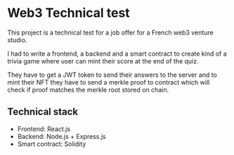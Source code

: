 # Web3 Technical test

This project is a technical test for a job offer for a French web3 venture studio.

I had to write a frontend, a backend and a smart contract to create kind of
a trivia game where user can mint their score at the end of the quiz.

They have to get a JWT token to send their answers to the server and to mint
their NFT they have to send a merkle proof to contract which will check if
proof matches the merkle root stored on chain.

## Technical stack

- Frontend: React.js
- Backend: Node.js + Express.js
- Smart contract: Solidity
